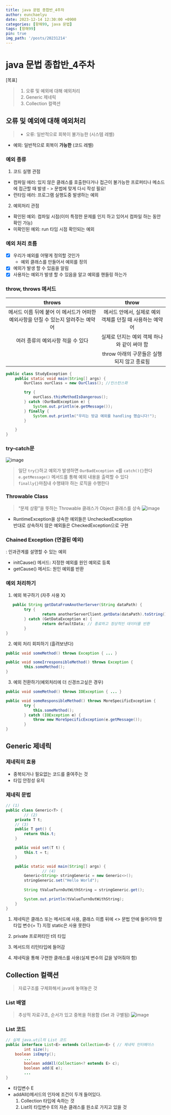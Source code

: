 ```yaml
---
title: java 문법 종합반_4주차
author: eunchaelyu
date: 2023-12-14 12:30:00 +0900
categories: [항해99, java 문법]
tags: [항해99]
pin: true
img_path: '/posts/20231214'
---
```


# java 문법 종합반_4주차        
  [목표]    
> 1. 오류 및 예외에 대해 예외처리    
> 2. Generic 제네릭
> 3. Collection 컬랙션  

## 오류 및 예외에 대해 예외처리     
> - 오류: 일반적으로 회복이 불가능한 (시스템 레벨)    
  - 예외: 일반적으로 회복이 **가능한** (코드 레벨)    

### 예외 종류        
1. 코드 실행 관점    
- 컴파일 에러: 있지 않은 클래스를 호출한다거나 접근이 불가능한 프로퍼티나 메소드에 접근할 때 발생  - >  문법에 맞게 다시 작성 필요!    
- 런타임 에러: 프로그램 실행도중 발생하는 예외    

2. 예외처리 관점    
- 확인된 예외: 컴파일 시점(이미 특정한 문제를 인지 하고 있어서 컴파일 하는 동안 확인 가능)     
- 미확인된 예외: run 타임 시점 확인되는 예외    

### 예외 처리 흐름    
- [x] 우리가 예외를 어떻게 정의할 것인가
   - 예외 클래스를 만들어서 예외를 정의    
- [x] 예외가 발생 할 수 있음을 알림 
- [x] 사용자는 예외가 발생 할 수 있음을 알고 예외를 핸들링 하는가

### throw, throws 메서드
|throws|throw|        
|:----:|:----:|      
|메서드 이름 뒤에 붙어 이 메서드가 어떠한 예외사항을 던질 수 있는지 알려주는 예약어|메서드 안에서, 실제로 예외 객체를 던질 때 사용하는 예약어 |      
|여러 종류의 예외사항 적을 수 있다|실제로 던지는 예외 객체 하나와 같이 써야 함|      
||throw 아래의 구문들은 실행되지 않고 종료됨|      

```java
public class StudyException {
    public static void main(String[] args) {
        OurClass ourClass = new OurClass(); //인스턴스화

        try {
            ourClass.thisMethodIsDangerous();
        } catch (OurBadException e) {
            System.out.println(e.getMessage());
        } finally {
            System.out.println("우리는 방금 예외를 handling 했습니다!");
        }

    }
}
```

### try-catch문 
![image](https://github.com/eunchaelyu/eunchaelyu.github.io/assets/119996957/4ddd8349-d6fc-41e4-a749-8a4f835b8948)      

> 일단 ``try{}``하고 예외가 발생하면 ``OurBadException e``를 ``catch(){}``한다        
> ``e.getMessage()`` 메서드를 통해 예외 내용을 출력할 수 있다        
> ``finally{}``마침내 수행돼야 하는 로직을 수행한다        

### Throwable Class    
>  “문제 상황”을 뜻하는 Throwable 클래스가 Object 클래스를 상속
![image](https://github.com/eunchaelyu/eunchaelyu.github.io/assets/119996957/711e0ad5-70c7-4d96-b55a-4e9f5af47157)        

- RuntimeException을 상속한 예외들은 UncheckedException    
  반대로 상속하지 않은 예외들은 CheckedException으로 구현    

### Chained Exception (연결된 예외)    
: 인과관계를 설명할 수 있는 예외    

- initCause() 메서드: 지정한 예외를 원인 예외로 등록
- getCause() 메서드: 원인 예외를 반환

### 예외 처리하기
1. 예외 복구하기 (자주 사용 X)
   
```java
   public String getDataFromAnotherServer(String dataPath) {
		try {
				return anotherServerClient.getData(dataPath).toString();
		} catch (GetDataException e) {
				return defaultData; // 종료하고 정상적인 데이터를 반환 
		}
}
```

2. 예외 처리 회피하기 (흘려보낸다)      
       
```java
public void someMethod() throws Exception { ... }

public void someIrresponsibleMethod() throws Exception {
		this.someMethod();
}
```

3. 예외 전환하기(예외처리에 더 신경쓰고싶은 경우)    
       
```java
public void someMethod() throws IOException { ... }

public void someResponsibleMethod() throws MoreSpecificException {
		try {
			this.someMethod();
		} catch (IOException e) {
			throw new MoreSpecificException(e.getMessage());
		}
}
```



## Generic 제네릭   

### 제네릭의 효용      
- 중복되거나 필요없는 코드를 줄여주는 것      
- 타입 안정성 유지

### 제네릭 문법    

```java
// (1)
public class Generic<T> {
		// (2)
    private T t;
    // (3)
    public T get() {
        return this.t;
    }

    public void set(T t) {
        this.t = t;
    }

    public static void main(String[] args) {
				// (4)
        Generic<String> stringGeneric = new Generic<>();
        stringGeneric.set("Hello World");
				
        String tValueTurnOutWithString = stringGeneric.get();

        System.out.println(tValueTurnOutWithString);
    }
}
```

  1. 제네릭은 클래스 또는 메서드에 사용,
     클래스 이름 뒤에 <> 문법 안에 들어가야 할 타입 변수(= T) 지정
     static은 사용 못한다
     
  2. private 프로퍼티인 t의 타입
     
  3. 메서드의 리턴타입에 들어감    

  4. 제네릭을 통해 구현한 클래스를 사용(실제 변수의 값을 넣어줘야 함)



## Collection 컬랙션
 > 자료구조를 구체화해서 java에 놓여놓은 것

### List 배열
> 추상적 자료구조, 순서가 있고 중복을 허용함 (Set 과 구별됨)
![image](https://github.com/eunchaelyu/eunchaelyu.github.io/assets/119996957/416787dc-3d99-4d6f-9ed6-747bc445964a)

### List<E> 코드        

```java
// 실제 java.util의 List 코드
public interface List<E> extends Collection<E> { // 제네릭 인터페이스 
		int size();
    boolean isEmpty();
		...
		boolean addAll(Collection<? extends E> c);
		boolean add(E e);
		...
}      
```
- 타입변수 E    
- addAll()메서드의 인자에 조건이 두개 들어있다.    
    1. Collection 타입에 속하는 것    
    2. List의 타입변수 E의 자손 클래스를 원소로 가지고 있을 것    


